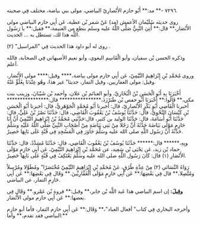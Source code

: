 ٧٢٩٦ -** مد:** أَبُو حازم الأَنْصارِيّ البياضي، مولى بني بياضة، مختلف فِي صحبته.

روى حديثه سُلَيْمان الأعمش (مد) عَنْ شمر بْن عطية، عَن أَبِي حازم البياضي مولى الأَنْصَار،** قال:** أُتِيَ النَّبِيُّ صَلَّى اللَّهُ عليه وسلم بنطع من الغنيمة،** فقيل:** يا رَسُول اللَّه هذا لك، تستظل به ... الحديث.

روى له أبو داود هذا الحديث فِي "المراسيل" (٢) .

وذكره الحسن بْن سفيان، وأبو الْقَاسِم البغوي، وأبو نعيم الأصبهاني فِي الصحابة، فالله أعلم.

وروى مُحَمَّدِ بْنِ إِبْرَاهِيمَ التَّيْمِيّ، عَن أَبِي خازم مولى بياضة،**** وقيل:**** مولى الأَنْصَار، وقيل: مولى الغفاريين، وقيل التمار، حديثا" غير هذا، وهُو عِنْدَنَا بِعُلُوٍّ عَنْهُ.

أَخْبَرَنَا بِهِ أَبُو الْحَسَنِ بْنُ الْبُخَارِيِّ، وأبو الغنائم بْن علان، وأحمد بْن شَيْبَانَ، وزينب بنت مكي،** قَالُوا:** أَخْبَرَنَا أَبُو حفص بْن طَبَرْزَذَ،**************** قال:**************** أخبرنا الْقَاضِي أَبُو بَكْرٍ الأَنْصارِيّ، قال: أخبرنا أَبُو مُحَمَّدٍ الْجَوْهَرِيُّ، قال: أخبرنا أَبُو الْحَسَنِ بْنِ كَيْسَانَ النَّحْوِيُّ، قال: حَدَّثَنَا يُوسُفُ بْنُ يَعْقُوبَ الْقَاضِي، قال: حَدَّثَنَا نَصْرُ بْنُ عَلِيٍّ، قال: حَدَّثَنَا أَبُو أُسَامَةَ، قال: حَدَّثَنَا الوليد بن كثير، قال:حَدَّثَنِي مُحَمَّدُ بْنُ إِبْرَاهِيمَ التَّيْمِيّ أَنَّ أَبَا حَازِمٍ مَوْلَى بَيَاضَةَ حَدَّثَهُ أَنَّ رَجُلا مِنْ بَنِي بَيَاضَةٍ مِنْ أَصْحَابِ النَّبِيِّ صَلَّى اللَّهُ عَلَيْهِ وسَلَّمَ حَدَّثَهُ أَنَّ رَسُول اللَّهِ صلى الله عليه وسَلَّمَ جَاوَرَ فِي الْمَسْجِدِ فِي قُبَّةٍ عَلَى بَابِهَا حَصِيرٌ.

وبِهِ،****** قال:****** حَدَّثَنَا يُوسُفُ بْنُ يَعْقُوبَ الْقَاضِي، قال: حَدَّثَنَا مُسَدَّدٌ، قال: حَدَّثَنَا حماد بْن زيد، عَن يَحْيَى بْن سَعِيد، عن مُحَمَّد بْنِ إِبْرَاهِيمَ التَّيْمِيّ، عَن أَبِي حَازِمٍ مَوْلَى الأَنْصَارِ (١) قال: كَانَ رَسُول اللَّهِ صلى الله عليه وسَلَّمَ يَعْتَكِفُ فِي قُبَّةٍ عَلَى بَابِهَا حَصِيرٌ.

رَوَاهُ النَّسَائي (٢) مِنْ عِدَّةِ طُرُقٍ، عَنْ مُحَمَّدِ بْنِ إِبْرَاهِيمَ التَّيْمِيّ مُخْتَصَرًا" ومُطَوَّلا ومُرْسلاً ومُتَّصِلا،** قال فِي بَعْضِهَا:** عَن أَبِي حَازِمٍ مَوْلَى الْغَفَّارِيِّينَ.** وَقَال فِي بَعْضِهَا:** عَن أَبِي حَازِمٍ التمار، عن البياضي.

**وقِيلَ:** إن اسم البياضي هذا عَبد اللَّه بْن جابر،** وقيل:** فروة بْن عَمْرو.** وَقَال فِي بعضها:** عَن أَبِي حازم مولى الأَنْصَار.

وأخرجه البخاري فِي كتاب" أفعال العباد"،** وَقَال:** عَن أَبِي حازم التمار، فأما أبو حازم البياضي فقد تقدم،** وأما:**